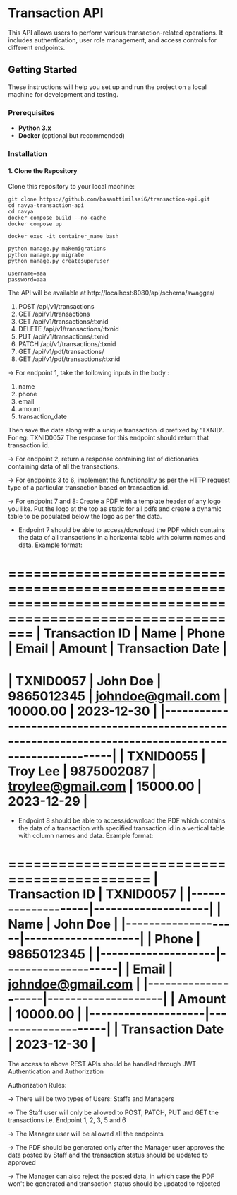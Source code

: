 # Transaction API

This API allows users to perform various transaction-related operations. It includes authentication, user role management, and access controls for different endpoints.

## Getting Started

These instructions will help you set up and run the project on a local machine for development and testing.

### Prerequisites

- **Python 3.x**
- **Docker** (optional but recommended)

### Installation

#### 1. Clone the Repository

Clone this repository to your local machine:

<!-- Terminal: -->
    git clone https://github.com/basanttimilsai6/transaction-api.git
    cd navya-transaction-api
    cd navya
    docker compose build --no-cache
    docker compose up

<!-- For container access: -->
    docker exec -it container_name bash

<!-- For Django: -->
    python manage.py makemigrations
    python manage.py migrate
    python manage.py createsuperuser

<!-- Superuser username/password -->
    username=aaa
    password=aaa

    
The API will be available at http://localhost:8080/api/schema/swagger/


<!-- Tests are: -->

1. POST   /api/v1/transactions
2. GET    /api/v1/transactions
3. GET    /api/v1/transactions/:txnid
4. DELETE /api/v1/transactions/:txnid
5. PUT    /api/v1/transactions/:txnid
6. PATCH  /api/v1/transactions/:txnid
7. GET    /api/v1/pdf/transactions/
8. GET    /api/v1/pdf/transactions/:txnid

-> For endpoint 1, take the following inputs in the body :
   1. name
   2. phone
   3. email
   4. amount
   5. transaction_date

   Then save the data along with a unique transaction id prefixed by 'TXNID'. For eg: TXNID0057
   The response for this endpoint should return that transaction id.

-> For endpoint 2, return a response containing list of dictionaries containing  data of all the transactions.

-> For endpoints 3 to 6, implement the functionality as per the HTTP request type of a particular transaction based on transaction id.

-> For endpoint 7 and 8:
   Create a PDF with a template header of any logo you like. Put the logo at the top as static for all pdfs and create a dynamic table to be populated below the logo as per the data.

   - Endpoint 7 should be able to access/download the PDF which contains the data of all transactions in a horizontal table with column names and data. Example format:

   ===========================================================================================================
   | Transaction ID |      Name      |     Phone     |       Email       |    Amount    |  Transaction Date  |
   ===========================================================================================================
   |   TXNID0057    |    John Doe    |   9865012345  | johndoe@gmail.com |   10000.00   |     2023-12-30     |
   |---------------------------------------------------------------------------------------------------------|
   |   TXNID0055    |    Troy Lee    |   9875002087  | troylee@gmail.com |   15000.00   |     2023-12-29     |
   ===========================================================================================================
   
   - Endpoint 8 should be able to access/download the PDF which contains the data of a transaction with specified transaction id in a vertical table with column names and data. Example format:

   ===========================================
   |   Transaction ID   |      TXNID0057     |
   |--------------------|--------------------|
   |        Name        |      John Doe      |
   |--------------------|--------------------|
   |        Phone       |      9865012345    |
   |--------------------|--------------------|
   |        Email       | johndoe@gmail.com  |
   |--------------------|--------------------|
   |       Amount       |      10000.00      |
   |--------------------|--------------------|
   |  Transaction Date  |     2023-12-30     |
   ===========================================


The access to above REST APIs should be handled through JWT Authentication and Authorization

Authorization Rules:

-> There will be two types of Users: Staffs and Managers

-> The Staff user will only be allowed to POST, PATCH, PUT and GET the transactions i.e. Endpoint 1, 2, 3, 5 and 6

-> The Manager user will be allowed all the endpoints

-> The PDF should be generated only after the Manager user approves the data posted by Staff and the transaction status should be updated to approved

-> The Manager can also reject the posted data, in which case the PDF won't be generated and transaction status should be updated to rejected

